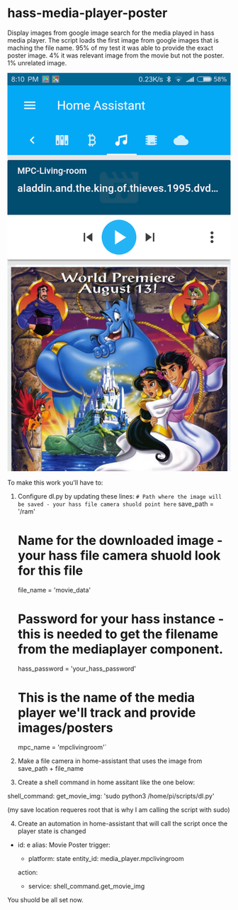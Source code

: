 # hass-media-player-poster
Display images from google image search for the media played in hass media player.
The script loads the first image from google images that is maching the file name. 
95% of my test it was able to provide the exact poster image.
4% it was relevant image from the movie but not the poster.
1% unrelated image.

![example](Screenshot_hass_mpc.png)


To make this work you'll have to:

1. Configure dl.py by updating these lines:
	`# Path where the image will be saved - your hass file camera shuold point here`
	save_path = '/ram'
	# Name for the downloaded image - your hass file camera shuold look for this file
	file_name = 'movie_data'
	# Password for your hass instance - this is needed to get the filename from the mediaplayer component.
	hass_password = 'your_hass_password'
	# This is the name of the media player we'll track and provide images/posters
	mpc_name = 'mpclivingroom'`
  
  
2. Make a file camera in home-assistant that uses the image from save_path + file_name
3. Create a shell command in home assitant like the one below:

  shell_command:
    get_movie_img: 'sudo python3 /home/pi/scripts/dl.py'

(my save location requeres root that is why I am calling the script with sudo)

4. Create an automation in home-assistant that will call the script once the player state is changed

  - id: e
    alias: Movie Poster
    trigger:
    - platform: state
      entity_id: media_player.mpclivingroom

    action:
    - service: shell_command.get_movie_img
  
  
You shuold be all set now.  
